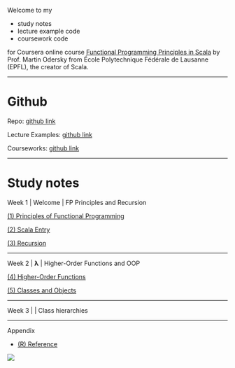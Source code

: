 Welcome to  my 
- study notes 
- lecture example code
- coursework code 

for Coursera online course [Functional Programming Principles in Scala](https://www.coursera.org/learn/scala-functional-programming/home/) by Prof. Martin Odersky from École Polytechnique Fédérale de Lausanne (EPFL), the creator of Scala.

----------

# <i class="fa-brands fa-github"></i> Github

Repo: [github link](https://github.com/Victoria-Pinzhen-Liao/Functional-Programming/)

Lecture Examples: [github link](https://github.com/Victoria-Pinzhen-Liao/Functional-Programming/tree/master/LectureExamples/src/main/scala)

Courseworks:  [github link](https://github.com/Victoria-Pinzhen-Liao/Functional-Programming/tree/master/coursework)


----------

# <i class="fa-solid fa-pen"></i> Study notes 

Week 1 | Welcome <i class="fa-regular fa-face-smile-wink"></i> | FP Principles and Recursion

  [(1) Principles of Functional Programming](https://purrgramming.life/cs/programming/fp/w1/principles/)
  
   [(2) Scala Entry](https://purrgramming.life/cs/programming/fp/w1/scala/)
  
   [(3) Recursion](https://purrgramming.life/cs/programming/fp/w1/recursion/)

----------

Week 2 |  **λ**  | Higher-Order Functions and OOP

   [(4) Higher-Order Functions](https://purrgramming.life/cs/programming/fp/w2/higher-order-functions/)
  
   [(5) Classes and Objects](https://purrgramming.life/cs/programming/fp/w2/5-classes-and-objects/)

----------

Week 3 | <i class="fa-solid fa-sitemap"></i>  | Class hierarchies

----------

Appendix

-   [(R) Reference](https://purrgramming.life/cs/programming/fp/r-reference/)



![](https://purrgramming.life/wp-content/uploads/2022/03/WeChat-Screenshot_20220226230653-edited.png)
